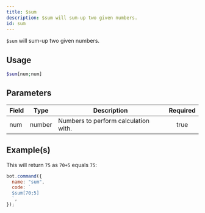 ```yaml
---
title: $sum
description: $sum will sum-up two given numbers.
id: sum
---
```


`$sum` will sum-up two given numbers.

## Usage

```php
$sum[num;num]
```

## Parameters

| Field | Type   | Description                          | Required |
| ----- | ------ | ------------------------------------ | :------: |
| num   | number | Numbers to perform calculation with. |   true   |

## Example(s)

This will return `75` as `70+5` equals `75`:

```javascript
bot.command({
  name: "sum",
  code: `
  $sum[70;5]
  `,
});
```
